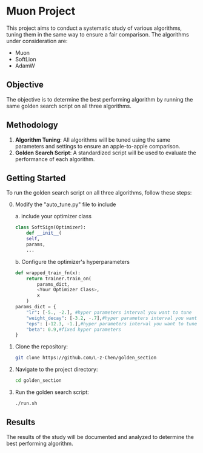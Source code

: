 # Muon Project

This project aims to conduct a systematic study of various algorithms, tuning them in the same way to ensure a fair comparison. The algorithms under consideration are:

- Muon
- SoftLion
- AdamW

## Objective

The objective is to determine the best performing algorithm by running the same golden search script on all three algorithms.

## Methodology

1. **Algorithm Tuning**: All algorithms will be tuned using the same parameters and settings to ensure an apple-to-apple comparison.
2. **Golden Search Script**: A standardized script will be used to evaluate the performance of each algorithm.

## Getting Started

To run the golden search script on all three algorithms, follow these steps:

0. Modify the "auto_tune.py" file to include

    a. include your optimizer class
    ```python
    class SoftSign(Optimizer):
        def __init__(
        self,
        params,
        ...
    ```
    b. Configure the optimizer's hyperparameters
    ```python
    def wrapped_train_fn(x):
        return trainer.train_on(
            params_dict,
            <Your Optimizer Class>,
            x
        )
    params_dict = {
        "lr": [-5., -2.], #hyper parameters interval you want to tune
        "weight_decay": [-3.2, -.7],#hyper parameters interval you want to tune
        "eps": [-12.3, -1.],#hyper parameters interval you want to tune
        "beta": 0.9,#fixed hyper parameters 
    }
    ```

1. Clone the repository:
    ```sh
    git clone https://github.com/L-z-Chen/golden_section
    ```
2. Navigate to the project directory:
    ```sh
    cd golden_section
    ```
3. Run the golden search script:
    ```sh
    ./run.sh
    ```

## Results

The results of the study will be documented and analyzed to determine the best performing algorithm.

